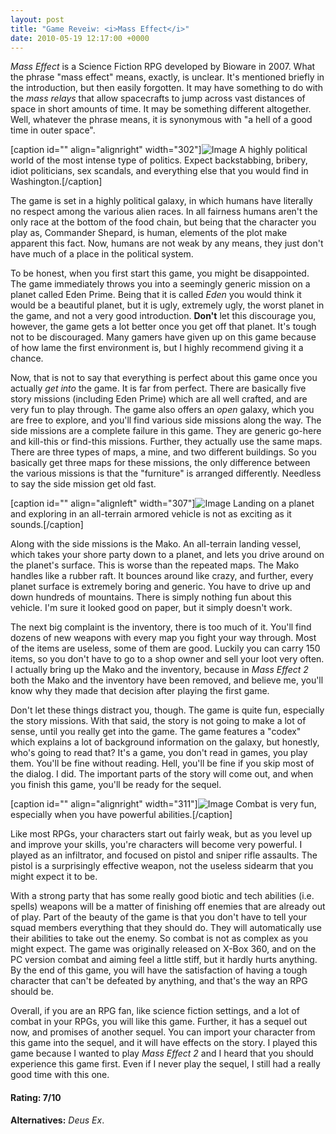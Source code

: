 ```yaml
---
layout: post
title: "Game Reveiw: <i>Mass Effect</i>"
date: 2010-05-19 12:17:00 +0000
---
```

<i>Mass Effect</i> is a Science Fiction RPG developed by Bioware in 2007. What the phrase "mass effect" means, exactly, is unclear. It's mentioned briefly in the introduction, but then easily forgotten. It may have something to do with the <i>mass relays</i> that allow spacecrafts to jump across vast distances of space in short amounts of time. It may be something different altogether. Well, whatever the phrase means, it is synonymous with "a hell of a good time in outer space".

[caption id="" align="alignright" width="302"]![Image](/https://www.jackeverett.com/rc_files/m/e/me1.JPG) A highly political world of the most intense type of politics. Expect backstabbing, bribery, idiot politicians, sex scandals, and everything else that you would find in Washington.[/caption]

The game is set in a highly political galaxy, in which humans have literally no respect among the various alien races. In all fairness humans aren't the only race at the bottom of the food chain, but being that the character you play as, Commander Shepard, is human, elements of the plot make apparent this fact. Now, humans are not weak by any means, they just don't have much of a place in the political system.

To be honest, when you first start this game, you might be disappointed. The game immediately throws you into a seemingly generic mission on a planet called Eden Prime. Being that it is called <i>Eden</i> you would think it would be a beautiful planet, but it is ugly, extremely ugly, the worst planet in the game, and not a very good introduction. <b>Don't</b> let this discourage you, however, the game gets a lot better once you get off that planet. It's tough not to be discouraged. Many gamers have given up on this game because of how lame the first environment is, but I highly recommend giving it a chance.

Now, that is not to say that everything is perfect about this game once you actually <i>get into</i> the game. It is far from perfect. There are basically five story missions (including Eden Prime) which are all well crafted, and are very fun to play through. The game also offers an <i>open</i> galaxy, which you are free to explore, and you'll find various side missions along the way.
The side missions are a complete failure in this game. They are generic go-here and kill-this or find-this missions. Further, they actually use the same maps. There are three types of maps, a mine, and two different buildings. So you basically get three maps for these missions, the only difference between the various missions is that the "furniture" is arranged differently. Needless to say the side mission get old fast.

[caption id="" align="alignleft" width="307"]![Image](/https://www.jackeverett.com/rc_files/m/e/me2.JPG) Landing on a planet and exploring in an all-terrain armored vehicle is not as exciting as it sounds.[/caption]

Along with the side missions is the Mako. An all-terrain landing vessel, which takes your shore party down to a planet, and lets you drive around on the planet's surface. This is worse than the repeated maps. The Mako handles like a rubber raft. It bounces around like crazy, and further, every planet surface is extremely boring and generic. You have to drive up and down hundreds of mountains. There is simply nothing fun about this vehicle. I'm sure it looked good on paper, but it simply doesn't work.

The next big complaint is the inventory, there is too much of it. You'll find dozens of new weapons with every map you fight your way through. Most of the items are useless, some of them are good. Luckily you can carry 150 items, so you don't have to go to a shop owner and sell your loot very often.
I actually bring up the Mako and the inventory, because in <i>Mass Effect 2</i> both the Mako and the inventory have been removed, and believe me, you'll know why they made that decision after playing the first game.

Don't let these things distract you, though. The game is quite fun, especially the story missions. With that said, the story is not going to make a lot of sense, until you really get into the game. The game features a "codex" which explains a lot of background information on the galaxy, but honestly, who's going to read that? It's a game, you don't read in games, you play them. You'll be fine without reading. Hell, you'll be fine if you skip most of the dialog. I did. The important parts of the story will come out, and when you finish this game, you'll be ready for the sequel.

[caption id="" align="alignright" width="311"]![Image](/https://www.jackeverett.com/rc_files/m/e/me3.JPG) Combat is very fun, especially when you have powerful abilities.[/caption]

Like most RPGs, your characters start out fairly weak, but as you level up and improve your skills, you're characters will become very powerful. I played as an infiltrator, and focused on pistol and sniper rifle assaults. The pistol is a surprisingly effective weapon, not the useless sidearm that you might expect it to be.

With a strong party that has some really good biotic and tech abilities (i.e. spells) weapons will be a matter of finishing off enemies that are already out of play. Part of the beauty of the game is that you don't have to tell your squad members everything that they should do. They will automatically use their abilities to take out the enemy. So combat is not as complex as you might expect. The game was originally released on X-Box 360, and on the PC version combat and aiming feel a little stiff, but it hardly hurts anything. By the end of this game, you will have the satisfaction of having a tough character that can't be defeated by anything, and that's the way an RPG should be.

Overall, if you are an RPG fan, like science fiction settings, and a lot of combat in your RPGs, you will like this game. Further, it has a sequel out now, and promises of another sequel. You can import your character from this game into the sequel, and it will have effects on the story. I played this game because I wanted to play <i>Mass Effect 2</i> and I heard that you should experience this game first. Even if I never play the sequel, I still had a really good time with this one.
<h4>Rating: 7/10</h4>
<b>Alternatives:</b> <i>Deus Ex</i>.
